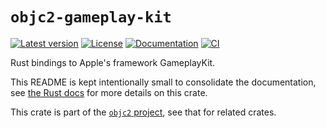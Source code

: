 # `objc2-gameplay-kit`

[![Latest version](https://badgen.net/crates/v/objc2-gameplay-kit)](https://crates.io/crates/objc2-gameplay-kit)
[![License](https://badgen.net/badge/license/MIT/blue)](../LICENSE.txt)
[![Documentation](https://docs.rs/objc2-gameplay-kit/badge.svg)](https://docs.rs/objc2-gameplay-kit/)
[![CI](https://github.com/madsmtm/objc2/actions/workflows/ci.yml/badge.svg)](https://github.com/madsmtm/objc2/actions/workflows/ci.yml)

Rust bindings to Apple's framework GameplayKit.

This README is kept intentionally small to consolidate the documentation, see
[the Rust docs](https://docs.rs/objc2-gameplay-kit/) for more details on this crate.

This crate is part of the [`objc2` project](https://github.com/madsmtm/objc2),
see that for related crates.
